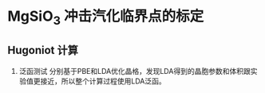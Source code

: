 # MgSiO$_3$ 冲击汽化临界点的标定
## Hugoniot 计算
1) 泛函测试
分别基于PBE和LDA优化晶格，发现LDA得到的晶胞参数和体积跟实验值更接近，所以整个计算过程使用LDA泛函。
